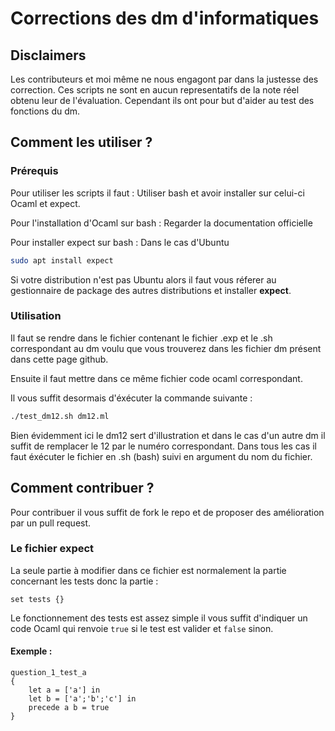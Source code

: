 # Corrections des dm d'informatiques

## Disclaimers

Les contributeurs et moi même ne nous engagont par dans la justesse des correction. Ces scripts ne sont en aucun representatifs de la note réel obtenu leur de l'évaluation. Cependant ils ont pour but d'aider au test des fonctions du dm.

## Comment les utiliser ?

### Prérequis
Pour utiliser les scripts il faut :
Utiliser bash et avoir installer sur celui-ci Ocaml et expect.

Pour l'installation d'Ocaml sur bash : <a link ="https://ocaml.org/docs/install.fr.html"> Regarder la documentation officielle </a>

Pour installer expect sur bash :
Dans le cas d'Ubuntu

```bash
sudo apt install expect
```

Si votre distribution n'est pas Ubuntu alors il faut vous réferer au gestionnaire de package des autres distributions et installer **expect**.

### Utilisation

Il faut se rendre dans le fichier contenant le fichier .exp et le .sh correspondant au dm voulu que vous trouverez dans les fichier dm présent dans cette page github.

Ensuite il faut mettre dans ce même fichier code ocaml correspondant.

Il vous suffit desormais d'éxécuter la commande suivante :

```bash
./test_dm12.sh dm12.ml
```

Bien évidemment ici le dm12 sert d'illustration et dans le cas d'un autre dm il suffit de remplacer le 12 par le numéro correspondant.
Dans tous les cas il faut éxécuter le fichier en .sh (bash) suivi en argument du nom du fichier.

## Comment contribuer ?

Pour contribuer il vous suffit de fork le repo et de proposer des amélioration par un pull request.

### Le fichier expect
La seule partie à modifier dans ce fichier est normalement la partie concernant les tests
donc la partie :

```expect
set tests {}
```

Le fonctionnement des tests est assez simple il vous suffit d'indiquer un code Ocaml qui renvoie `true` si le test est valider et `false` sinon.

#### Exemple :

```expect
question_1_test_a 
{
    let a = ['a'] in
    let b = ['a';'b';'c'] in
    precede a b = true
}
```